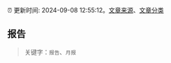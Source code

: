 :alarm_clock: 更新时间: 2024-09-08 12:55:12。[文章来源](/README.md)、[文章分类](/TAGS.md)

## 报告


> 关键字：`报告`、`月报`



